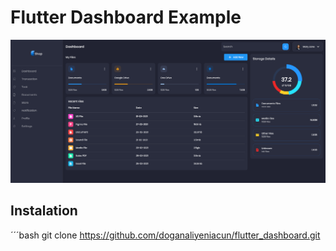 # Flutter Dashboard Example
![dashboard](https://github.com/doganaliyeniacun/flutter_dashboard/blob/main/flutter_dashboard_png.PNG)

## Instalation
´´´bash
git clone https://github.com/doganaliyeniacun/flutter_dashboard.git
```
